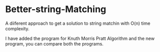 # Better-string-Matching
A diiferent approach to get a solution to string matchin with O(n) time complexity.

I have added the program for Knuth Morris Pratt Algorithm and the new program, you can compare both the programs.
